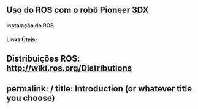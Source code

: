 ## Uso do ROS com o robô Pioneer 3DX

#### Instalação do ROS

#### Links Úteis:
**Distribuições ROS:** http://wiki.ros.org/Distributions
---
permalink: /
title: Introduction (or whatever title you choose)
---
